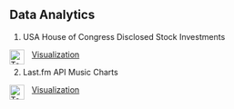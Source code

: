 ## Data Analytics

1) USA House of Congress Disclosed Stock Investments 

[Visualization <img align="left" alt="Tableau" width="26px" src="https://www.gocrisp.com/wp-content/uploads/2021/07/Tableau-Emblem.png" style="padding-right:10px;" />](https://public.tableau.com/app/profile/jhol4417/viz/StocksofUSAHouseofCongress/DisclosedInvestments2022?publish=yes)

2) Last.fm API Music Charts 

[Visualization <img align="left" alt="Tableau" width="26px" src="https://www.gocrisp.com/wp-content/uploads/2021/07/Tableau-Emblem.png" style="padding-right:10px;" />](https://public.tableau.com/app/profile/jhol4417/viz/Last_fm-TopCharts/last_fmDBInfographic)